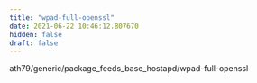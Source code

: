 ```yaml
---
title: "wpad-full-openssl"
date: 2021-06-22 10:46:12.807670
hidden: false
draft: false
---
```


ath79/generic/package_feeds_base_hostapd/wpad-full-openssl

